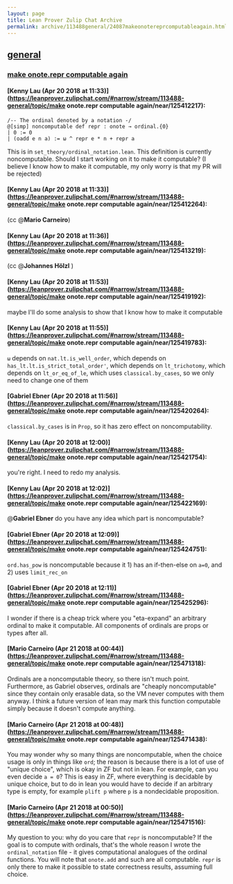```yaml
---
layout: page
title: Lean Prover Zulip Chat Archive 
permalink: archive/113488general/24087makeonotereprcomputableagain.html
---
```


## [general](index.html)
### [make onote.repr computable again](24087makeonotereprcomputableagain.html)

#### [Kenny Lau (Apr 20 2018 at 11:33)](https://leanprover.zulipchat.com/#narrow/stream/113488-general/topic/make onote.repr computable again/near/125412217):
```lean
/-- The ordinal denoted by a notation -/
@[simp] noncomputable def repr : onote → ordinal.{0}
| 0 := 0
| (oadd e n a) := ω ^ repr e * n + repr a
```
This is in `set_theory/ordinal_notation.lean`. This definition is currently noncomputable. Should I start working on it to make it computable? (I believe I know how to make it computable, my only worry is that my PR will be rejected)

#### [Kenny Lau (Apr 20 2018 at 11:33)](https://leanprover.zulipchat.com/#narrow/stream/113488-general/topic/make onote.repr computable again/near/125412264):
(cc @**Mario Carneiro**)

#### [Kenny Lau (Apr 20 2018 at 11:36)](https://leanprover.zulipchat.com/#narrow/stream/113488-general/topic/make onote.repr computable again/near/125413219):
(cc @**Johannes Hölzl** )

#### [Kenny Lau (Apr 20 2018 at 11:53)](https://leanprover.zulipchat.com/#narrow/stream/113488-general/topic/make onote.repr computable again/near/125419192):
maybe I'll do some analysis to show that I know how to make it computable

#### [Kenny Lau (Apr 20 2018 at 11:55)](https://leanprover.zulipchat.com/#narrow/stream/113488-general/topic/make onote.repr computable again/near/125419783):
`ω` depends on `nat.lt.is_well_order`, which depends on `has_lt.lt.is_strict_total_order'`, which depends on `lt_trichotomy`, which depends on `lt_or_eq_of_le`, which uses `classical.by_cases`, so we only need to change one of them

#### [Gabriel Ebner (Apr 20 2018 at 11:56)](https://leanprover.zulipchat.com/#narrow/stream/113488-general/topic/make onote.repr computable again/near/125420264):
`classical.by_cases` is in `Prop`, so it has zero effect on noncomputability.

#### [Kenny Lau (Apr 20 2018 at 12:00)](https://leanprover.zulipchat.com/#narrow/stream/113488-general/topic/make onote.repr computable again/near/125421754):
you're right. I need to redo my analysis.

#### [Kenny Lau (Apr 20 2018 at 12:02)](https://leanprover.zulipchat.com/#narrow/stream/113488-general/topic/make onote.repr computable again/near/125422169):
@**Gabriel Ebner** do you have any idea which part is noncomputable?

#### [Gabriel Ebner (Apr 20 2018 at 12:09)](https://leanprover.zulipchat.com/#narrow/stream/113488-general/topic/make onote.repr computable again/near/125424751):
`ord.has_pow` is noncomputable because it 1) has an if-then-else on `a=0`, and 2) uses `limit_rec_on`

#### [Gabriel Ebner (Apr 20 2018 at 12:11)](https://leanprover.zulipchat.com/#narrow/stream/113488-general/topic/make onote.repr computable again/near/125425296):
I wonder if there is a cheap trick where you "eta-expand" an arbitrary ordinal to make it computable.  All components of ordinals are props or types after all.

#### [Mario Carneiro (Apr 21 2018 at 00:44)](https://leanprover.zulipchat.com/#narrow/stream/113488-general/topic/make onote.repr computable again/near/125471318):
Ordinals are a noncomputable theory, so there isn't much point. Furthermore, as Gabriel observes, ordinals are "cheaply noncomputable" since they contain only erasable data, so the VM never computes with them anyway. I think a future version of lean may mark this function computable simply because it doesn't compute anything.

#### [Mario Carneiro (Apr 21 2018 at 00:48)](https://leanprover.zulipchat.com/#narrow/stream/113488-general/topic/make onote.repr computable again/near/125471438):
You may wonder why so many things are noncomputable, when the choice usage is only in things like `ord`; the reason is because there is a lot of use of "unique choice", which is okay in ZF but not in lean. For example, can you even decide `a = 0`? This is easy in ZF, where everything is decidable by unique choice, but to do in lean you would have to decide if an arbitrary type is empty, for example `plift p` where `p` is a nondecidable proposition.

#### [Mario Carneiro (Apr 21 2018 at 00:50)](https://leanprover.zulipchat.com/#narrow/stream/113488-general/topic/make onote.repr computable again/near/125471516):
My question to you: why do you care that `repr` is noncomputable? If the goal is to compute with ordinals, that's the whole reason I wrote the `ordinal_notation` file - it gives computational analogues of the ordinal functions. You will note that `onote.add` and such are all computable. `repr` is only there to make it possible to state correctness results, assuming full choice.

